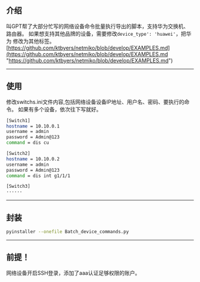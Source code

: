 ## 介绍 ##
叫GPT帮了大部分忙写的网络设备命令批量执行导出的脚本，支持华为交换机、路由器。
如果想支持其他品牌的设备，需要修改`device_type': 'huawei'`，把华为
修改为其他标签。
[https://github.com/ktbyers/netmiko/blob/develop/EXAMPLES.md](https://github.com/ktbyers/netmiko/blob/develop/EXAMPLES.md "https://github.com/ktbyers/netmiko/blob/develop/EXAMPLES.md")

----------

## 使用 ##
修改switchs.ini文件内容,包括网络设备设备IP地址、用户名、密码、要执行的命令。
如果有多个设备，依次往下写就好。
``` bash
[Switch1]
hostname = 10.10.0.1
username = admin
password = Admin@123
command = dis cu

[Switch2]
hostname = 10.10.0.2
username = admin
password = Admin@123
command = dis int g1/1/1

[Switch3]
······

```

----------

## 封装 ##
``` bash
pyinstaller --onefile Batch_device_commands.py
```

----------

## 前提！ ##
网络设备开启SSH登录，添加了aaa认证足够权限的账户。
